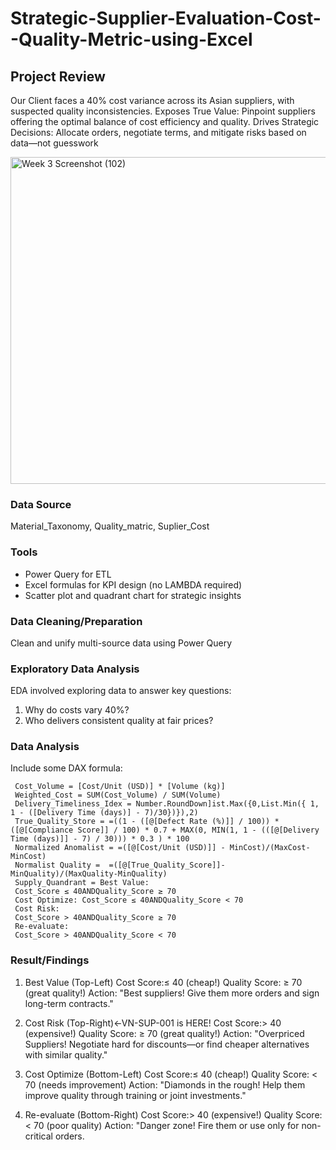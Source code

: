 # Strategic-Supplier-Evaluation-Cost--Quality-Metric-using-Excel

## Project Review 

Our Client faces a 40% cost variance across its Asian suppliers, with suspected quality inconsistencies.  Exposes True Value: Pinpoint suppliers offering the optimal 
balance of cost efficiency and quality.
Drives Strategic Decisions: Allocate orders, negotiate terms, and mitigate risks based on data—not guesswork


<img width="1319" height="523" alt="Week 3 Screenshot (102)" src="https://github.com/user-attachments/assets/2e8ff50e-18e8-4336-94cf-8c4095661d61" />

### Data Source

Material_Taxonomy, Quality_matric, Suplier_Cost

### Tools

- Power Query for ETL
- Excel formulas for KPI design (no LAMBDA required)
- Scatter plot and quadrant chart for strategic insights

  
### Data Cleaning/Preparation

Clean and unify multi-source data using Power Query

### Exploratory Data Analysis

EDA involved exploring data to answer key questions:

1. Why do costs vary 40%?
2. Who delivers consistent quality at fair prices?

### Data Analysis 

Include some DAX formula:
```DAX
 Cost_Volume = [Cost/Unit (USD)] * [Volume (kg)]
 Weighted_Cost = SUM(Cost_Volume) / SUM(Volume)
 Delivery_Timeliness_Idex = Number.RoundDown]ist.Max({0,List.Min({ 1, 1 - ([Delivery Time (days)] - 7)/30})}),2)
 True_Quality_Store = =((1 - ([@[Defect Rate (%)]] / 100)) * ([@[Compliance Score]] / 100) * 0.7 + MAX(0, MIN(1, 1 - (([@[Delivery Time (days)]] - 7) / 30))) * 0.3 ) * 100
 Normalized Anomalist = =([@[Cost/Unit (USD)]] - MinCost)/(MaxCost-MinCost)
 Normalist Quality =  =([@[True_Quality_Score]]-MinQuality)/(MaxQuality-MinQuality)
 Supply_Quandrant = Best Value: 
 Cost_Score ≤ 40ANDQuality_Score ≥ 70
 Cost Optimize: Cost_Score ≤ 40ANDQuality_Score < 70
 Cost Risk:  
 Cost_Score > 40ANDQuality_Score ≥ 70
 Re-evaluate: 
 Cost_Score > 40ANDQuality_Score < 70
```
### Result/Findings 

 1. Best Value (Top-Left)
 Cost Score:≤ 40 (cheap!)
 Quality Score: ≥ 70 (great quality!)
 Action: "Best suppliers! Give them more orders and sign 
 long-term contracts."

 2. Cost Risk (Top-Right)←VN-SUP-001 is HERE!
 Cost Score:> 40 (expensive!)
 Quality Score: ≥ 70 (great quality!)
 Action: "Overpriced Suppliers! Negotiate hard for 
 discounts—or find cheaper alternatives with similar 
 quality."

 3. Cost Optimize (Bottom-Left)
 Cost Score:≤ 40 (cheap!)
 Quality Score: < 70 (needs improvement)
 Action:
 "Diamonds in the rough! Help them improve quality 
 through training or joint investments."

 4. Re-evaluate (Bottom-Right)
 Cost Score:> 40 (expensive!)
 Quality Score: < 70 (poor quality)
 Action:
 "Danger zone! Fire them or use only for non-critical 
 orders.



